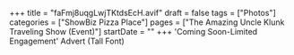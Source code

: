 +++
title = "faFmj8uqgLwjTKtdsEcH.avif"
draft = false
tags = ["Photos"]
categories = ["ShowBiz Pizza Place"]
pages = ["The Amazing Uncle Klunk Traveling Show (Event)"]
startDate = ""
+++
'Coming Soon-Limited Engagement' Advert (Tall Font)
